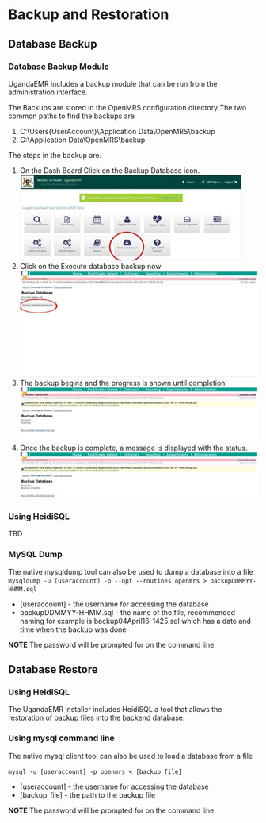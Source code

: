 # Backup and Restoration 
## Database Backup
### Database Backup Module 
UgandaEMR includes a backup module that can be run from the administration interface. 

The Backups are stored in the OpenMRS configuration directory
The two common paths to find the backups are
1. C:\Users\{UserAccount}\Application Data\OpenMRS\backup
2. C:\Application Data\OpenMRS\backup

The steps in the backup are.
1. On the Dash Board Click on the Backup Database icon.
![Dash Board backup button](images/backup/backup1.0.jpg)
2. Click on the Execute database backup now
![](images/backup/backup2.jpg)
3. The backup begins and the progress is shown until completion.
![Backup in progress](images/backup/backup3.jpg)
4. Once the backup is complete, a message is displayed with the status.
![Backup complete](images/backup/backup4.jpg)
### Using HeidiSQL
TBD 
### MySQL Dump
The native mysqldump tool can also be used to dump a database into a file 
`mysqldump -u [useraccount] -p --opt --routines openmrs > backupDDMMYY-HHMM.sql`
* [useraccount] - the username for accessing the database
* backupDDMMYY-HHMM.sql - the name of the file, recommended naming for example is backup04April16-1425.sql which has a date and time when the backup was done

**NOTE** The password will be prompted for on the command line

## Database Restore 
### Using HeidiSQL 
The UgandaEMR installer includes HeidiSQL a tool that allows the restoration of backup files into the backend database.
 
### Using mysql command line 
The native mysql client tool can also be used to load a database from a file 

`mysql -u [useraccount] -p openmrs < [backup_file]`

* [useraccount] - the username for accessing the database
* [backup_file] - the path to the backup file 

**NOTE** The password will be prompted for on the command line
